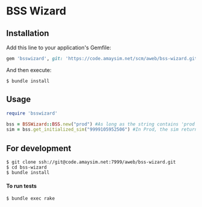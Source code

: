 # BSS Wizard

## Installation

Add this line to your application's Gemfile:

```ruby
gem 'bsswizard', git: 'https://code.amaysim.net/scm/aweb/bss-wizard.git'
```

And then execute:

    $ bundle install


## Usage

```ruby
require 'bsswizard'

bss = BSSWizard::BSS.new("prod") #As long as the string contains 'prod' (case insensitive), it'll point to production, else will point to battlefield
sim = bss.get_initialized_sim("9999105952506") #In Prod, the sim returned will be likely different from what you pass in
```


## For development

    $ git clone ssh://git@code.amaysim.net:7999/aweb/bss-wizard.git
    $ cd bss-wizard
    $ bundle install

#### To run tests

    $ bundle exec rake
